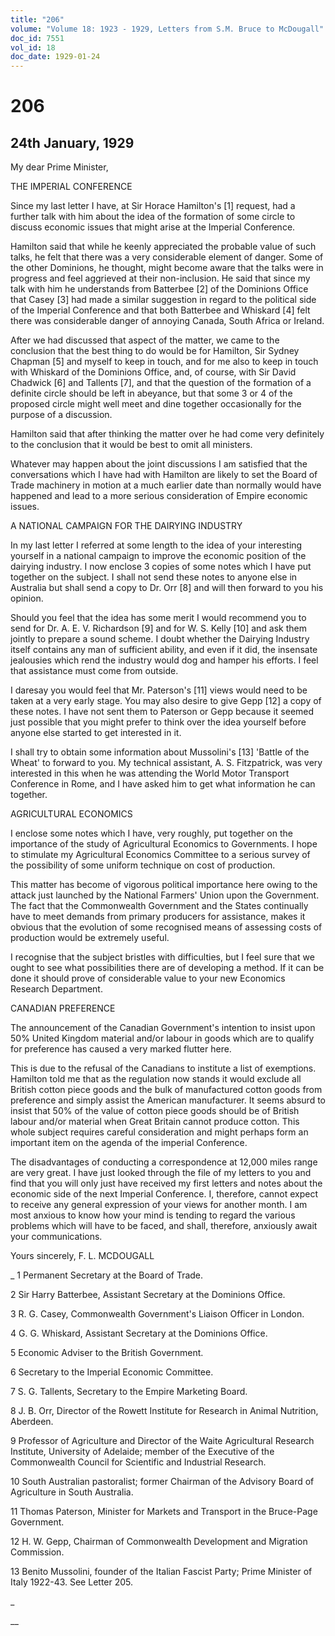 ```yaml
---
title: "206"
volume: "Volume 18: 1923 - 1929, Letters from S.M. Bruce to McDougall"
doc_id: 7551
vol_id: 18
doc_date: 1929-01-24
---
```


# 206

## 24th January, 1929

My dear Prime Minister,

THE IMPERIAL CONFERENCE

Since my last letter I have, at Sir Horace Hamilton's [1] request, had a further talk with him about the idea of the formation of some circle to discuss economic issues that might arise at the Imperial Conference.

Hamilton said that while he keenly appreciated the probable value of such talks, he felt that there was a very considerable element of danger. Some of the other Dominions, he thought, might become aware that the talks were in progress and feel aggrieved at their non-inclusion. He said that since my talk with him he understands from Batterbee [2] of the Dominions Office that Casey [3] had made a similar suggestion in regard to the political side of the Imperial Conference and that both Batterbee and Whiskard [4] felt there was considerable danger of annoying Canada, South Africa or Ireland.

After we had discussed that aspect of the matter, we came to the conclusion that the best thing to do would be for Hamilton, Sir Sydney Chapman [5] and myself to keep in touch, and for me also to keep in touch with Whiskard of the Dominions Office, and, of course, with Sir David Chadwick [6] and Tallents [7], and that the question of the formation of a definite circle should be left in abeyance, but that some 3 or 4 of the proposed circle might well meet and dine together occasionally for the purpose of a discussion.

Hamilton said that after thinking the matter over he had come very definitely to the conclusion that it would be best to omit all ministers.

Whatever may happen about the joint discussions I am satisfied that the conversations which I have had with Hamilton are likely to set the Board of Trade machinery in motion at a much earlier date than normally would have happened and lead to a more serious consideration of Empire economic issues.

A NATIONAL CAMPAIGN FOR THE DAIRYING INDUSTRY

In my last letter I referred at some length to the idea of your interesting yourself in a national campaign to improve the economic position of the dairying industry. I now enclose 3 copies of some notes which I have put together on the subject. I shall not send these notes to anyone else in Australia but shall send a copy to Dr. Orr [8] and will then forward to you his opinion.

Should you feel that the idea has some merit I would recommend you to send for Dr. A. E. V. Richardson [9] and for W. S. Kelly [10] and ask them jointly to prepare a sound scheme. I doubt whether the Dairying Industry itself contains any man of sufficient ability, and even if it did, the insensate jealousies which rend the industry would dog and hamper his efforts. I feel that assistance must come from outside.

I daresay you would feel that Mr. Paterson's [11] views would need to be taken at a very early stage. You may also desire to give Gepp [12] a copy of these notes. I have not sent them to Paterson or Gepp because it seemed just possible that you might prefer to think over the idea yourself before anyone else started to get interested in it.

I shall try to obtain some information about Mussolini's [13] 'Battle of the Wheat' to forward to you. My technical assistant, A. S. Fitzpatrick, was very interested in this when he was attending the World Motor Transport Conference in Rome, and I have asked him to get what information he can together.

AGRICULTURAL ECONOMICS

I enclose some notes which I have, very roughly, put together on the importance of the study of Agricultural Economics to Governments. I hope to stimulate my Agricultural Economics Committee to a serious survey of the possibility of some uniform technique on cost of production.

This matter has become of vigorous political importance here owing to the attack just launched by the National Farmers' Union upon the Government. The fact that the Commonwealth Government and the States continually have to meet demands from primary producers for assistance, makes it obvious that the evolution of some recognised means of assessing costs of production would be extremely useful.

I recognise that the subject bristles with difficulties, but I feel sure that we ought to see what possibilities there are of developing a method. If it can be done it should prove of considerable value to your new Economics Research Department.

CANADIAN PREFERENCE

The announcement of the Canadian Government's intention to insist upon 50% United Kingdom material and/or labour in goods which are to qualify for preference has caused a very marked flutter here.

This is due to the refusal of the Canadians to institute a list of exemptions. Hamilton told me that as the regulation now stands it would exclude all British cotton piece goods and the bulk of manufactured cotton goods from preference and simply assist the American manufacturer. It seems absurd to insist that 50% of the value of cotton piece goods should be of British labour and/or material when Great Britain cannot produce cotton. This whole subject requires careful consideration and might perhaps form an important item on the agenda of the imperial Conference.

The disadvantages of conducting a correspondence at 12,000 miles range are very great. I have just looked through the file of my letters to you and find that you will only just have received my first letters and notes about the economic side of the next Imperial Conference. I, therefore, cannot expect to receive any general expression of your views for another month. I am most anxious to know how your mind is tending to regard the various problems which will have to be faced, and shall, therefore, anxiously await your communications.

Yours sincerely, F. L. MCDOUGALL 

_ 1 Permanent Secretary at the Board of Trade.

2 Sir Harry Batterbee, Assistant Secretary at the Dominions Office.

3 R. G. Casey, Commonwealth Government's Liaison Officer in London.

4 G. G. Whiskard, Assistant Secretary at the Dominions Office.

5 Economic Adviser to the British Government.

6 Secretary to the Imperial Economic Committee.

7 S. G. Tallents, Secretary to the Empire Marketing Board.

8 J. B. Orr, Director of the Rowett Institute for Research in Animal Nutrition, Aberdeen.

9 Professor of Agriculture and Director of the Waite Agricultural Research Institute, University of Adelaide; member of the Executive of the Commonwealth Council for Scientific and Industrial Research.

10 South Australian pastoralist; former Chairman of the Advisory Board of Agriculture in South Australia.

11 Thomas Paterson, Minister for Markets and Transport in the Bruce-Page Government.

12 H. W. Gepp, Chairman of Commonwealth Development and Migration Commission.

13 Benito Mussolini, founder of the Italian Fascist Party; Prime Minister of Italy 1922-43. See Letter 205.

_

__
